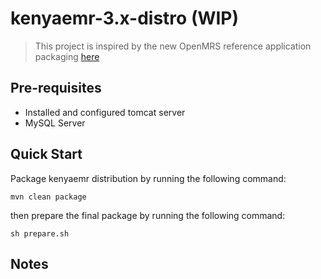 
# kenyaemr-3.x-distro (WIP)
 > This project is inspired by the new OpenMRS reference application packaging [here](https://github.com/openmrs/openmrs-distro-referenceapplication/tree/3.x)

## Pre-requisites
  - Installed and configured tomcat server
  - MySQL Server

## Quick Start
Package kenyaemr distribution by running the following command:

```
mvn clean package
```

then prepare the final package by running the following command:

```
sh prepare.sh
```

## Notes
